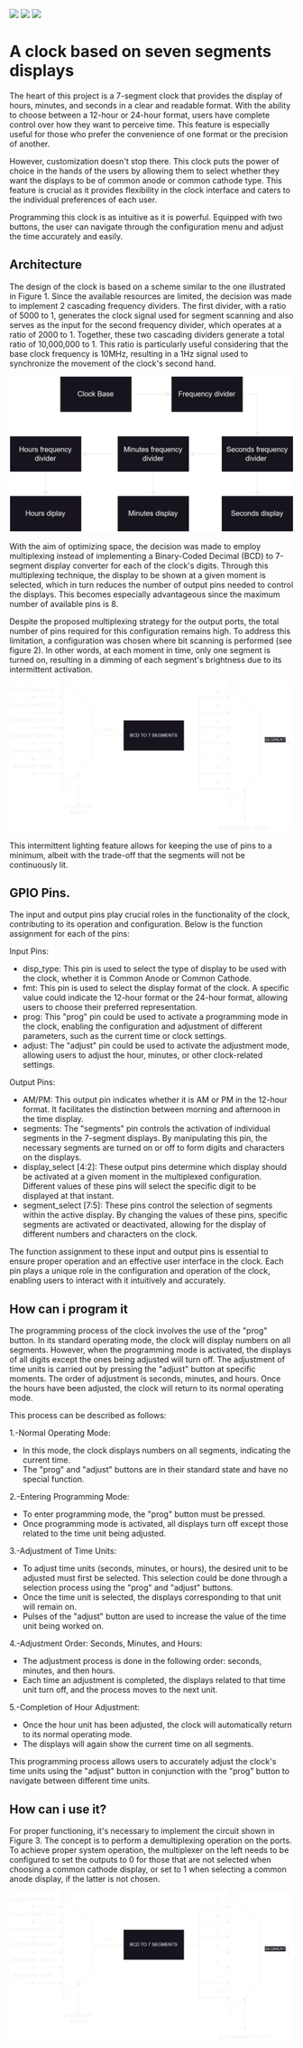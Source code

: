 ![](../../workflows/gds/badge.svg) ![](../../workflows/docs/badge.svg) ![](../../workflows/wokwi_test/badge.svg)

# A clock based on seven segments displays 

The heart of this project is a 7-segment clock that provides the display of hours, minutes, and seconds in a clear and readable format. With the ability to choose between a 12-hour or 24-hour format, users have complete control over how they want to perceive time. This feature is especially useful for those who prefer the convenience of one format or the precision of another.

However, customization doesn't stop there. This clock puts the power of choice in the hands of the users by allowing them to select whether they want the displays to be of common anode or common cathode type. This feature is crucial as it provides flexibility in the clock interface and caters to the individual preferences of each user.

Programming this clock is as intuitive as it is powerful. Equipped with two buttons, the user can navigate through the configuration menu and adjust the time accurately and easily.

## Architecture

The design of the clock is based on a scheme similar to the one illustrated in Figure 1. Since the available resources are limited, the decision was made to implement 2 cascading frequency dividers. The first divider, with a ratio of 5000 to 1, generates the clock signal used for segment scanning and also serves as the input for the second frequency divider, which operates at a ratio of 2000 to 1. Together, these two cascading dividers generate a total ratio of 10,000,000 to 1. This ratio is particularly useful considering that the base clock frequency is 10MHz, resulting in a 1Hz signal used to synchronize the movement of the clock's second hand.

![figura_1](clk_diagramam.png "Figure 1: general block diagram")

With the aim of optimizing space, the decision was made to employ multiplexing instead of implementing a Binary-Coded Decimal (BCD) to 7-segment display converter for each of the clock's digits. Through this multiplexing technique, the display to be shown at a given moment is selected, which in turn reduces the number of output pins needed to control the displays. This becomes especially advantageous since the maximum number of available pins is 8.

Despite the proposed multiplexing strategy for the output ports, the total number of pins required for this configuration remains high. To address this limitation, a configuration was chosen where bit scanning is performed (see figure 2). In other words, at each moment in time, only one segment is turned on, resulting in a dimming of each segment's brightness due to its intermittent activation.

![figure_2](clk_diagramam_MUX.png "Figure 2: bit scanning")

This intermittent lighting feature allows for keeping the use of pins to a minimum, albeit with the trade-off that the segments will not be continuously lit.

## GPIO Pins.

The input and output pins play crucial roles in the functionality of the clock, contributing to its operation and configuration. Below is the function assignment for each of the pins:

Input Pins: 

- disp_type: This pin is used to select the type of display to be used with the clock, whether it is Common Anode or Common Cathode.
- fmt: This pin is used to select the display format of the clock. A specific value could indicate the 12-hour format or the 24-hour format, allowing users to choose their preferred representation.
- prog: This "prog" pin could be used to activate a programming mode in the clock, enabling the configuration and adjustment of different parameters, such as the current time or clock settings.
- adjust: The "adjust" pin could be used to activate the adjustment mode, allowing users to adjust the hour, minutes, or other clock-related settings.

Output Pins: 

- AM/PM: This output pin indicates whether it is AM or PM in the 12-hour format. It facilitates the distinction between morning and afternoon in the time display.
- segments: The "segments" pin controls the activation of individual segments in the 7-segment displays. By manipulating this pin, the necessary segments are turned on or off to form digits and characters on the displays.
- display_select [4:2]: These output pins determine which display should be activated at a given moment in the multiplexed configuration. Different values of these pins will select the specific digit to be displayed at that instant.
- segment_select [7:5]: These pins control the selection of segments within the active display. By changing the values of these pins, specific segments are activated or deactivated, allowing for the display of different numbers and characters on the clock.

The function assignment to these input and output pins is essential to ensure proper operation and an effective user interface in the clock. Each pin plays a unique role in the configuration and operation of the clock, enabling users to interact with it intuitively and accurately.

## How can i program it

The programming process of the clock involves the use of the "prog" button. In its standard operating mode, the clock will display numbers on all segments. However, when the programming mode is activated, the displays of all digits except the ones being adjusted will turn off. The adjustment of time units is carried out by pressing the "adjust" button at specific moments. The order of adjustment is seconds, minutes, and hours. Once the hours have been adjusted, the clock will return to its normal operating mode.

This process can be described as follows:

  1.-Normal Operating Mode:
  
  - In this mode, the clock displays numbers on all segments, indicating the current time.
  - The "prog" and "adjust" buttons are in their standard state and have no special function.

  2.-Entering Programming Mode:
  - To enter programming mode, the "prog" button must be pressed.
  - Once programming mode is activated, all displays turn off except those related to the time unit being adjusted.

  3.-Adjustment of Time Units:
  - To adjust time units (seconds, minutes, or hours), the desired unit to be adjusted must first be selected. This selection could be done through a selection process using the "prog" and "adjust" buttons.
  - Once the time unit is selected, the displays corresponding to that unit will remain on.
  - Pulses of the "adjust" button are used to increase the value of the time unit being worked on.

  4.-Adjustment Order: Seconds, Minutes, and Hours:
  - The adjustment process is done in the following order: seconds, minutes, and then hours.
  - Each time an adjustment is completed, the displays related to that time unit turn off, and the process moves to the next unit.

  5.-Completion of Hour Adjustment:
  - Once the hour unit has been adjusted, the clock will automatically return to its normal operating mode.
  - The displays will again show the current time on all segments.

This programming process allows users to accurately adjust the clock's time units using the "adjust" button in conjunction with the "prog" button to navigate between different time units.
 
## How can i use it?

For proper functioning, it's necessary to implement the circuit shown in Figure 3. The concept is to perform a demultiplexing operation on the ports. To achieve proper system operation, the multiplexer on the left needs to be configured to set the outputs to 0 for those that are not selected when choosing a common cathode display, or set to 1 when selecting a common anode display, if the latter is not chosen.

![figure_3](clk_diagramam_MUX.png "Figure 2: bit scanning")

